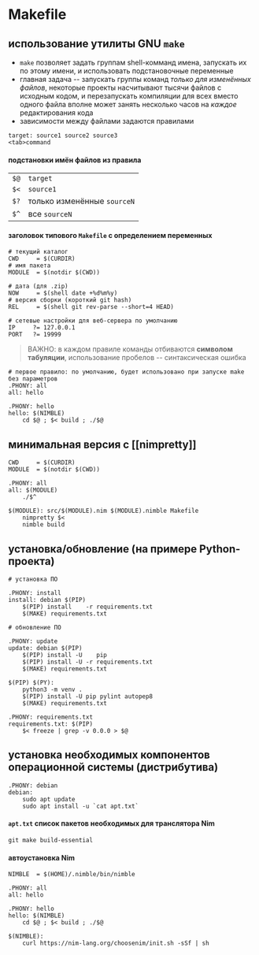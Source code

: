 # Makefile
## использование утилиты GNU `make`

* `make` позволяет задать группам shell-комманд имена, запускать их по этому имени, и использовать подстановочные переменные
* главная задача -- запускать группы команд *только для изменённых файлов*, некоторые проекты насчитывают тысячи файлов с исходным кодом, и перезапускать компиляции для всех вместо одного файла вполне может занять несколько часов на *каждое* редактирования кода
* зависимости между файлами задаются правилами

```make
target: source1 source2 source3
<tab>command
```

#### подстановки имён файлов из правила

|||
|-|-|
|`$@`|`target`|
|`$<`|`source1`|
|`$?`|только изменённые `sourceN`|
|`$^`|все `sourceN`|

#### заголовок типового `Makefile` с определением переменных

```make
# текущий каталог
CWD     = $(CURDIR)
# имя пакета
MODULE  = $(notdir $(CWD))

# дата (для .zip)
NOW     = $(shell date +%d%m%y)
# версия сборки (короткий git hash)
REL     = $(shell git rev-parse --short=4 HEAD)

# сетевые настройки для веб-сервера по умолчанию
IP     ?= 127.0.0.1
PORT   ?= 19999
```

> ВАЖНО: в каждом правиле команды отбиваются **символом табуляции**,
> использование пробелов -- синтаксическая ошибка

```make
# первое правило: по умолчанию, будет использовано при запуске make без параметров
.PHONY: all
all: hello

.PHONY: hello
hello: $(NIMBLE)
	cd $@ ; $< build ; ./$@
```

## минимальная версия с [[nimpretty]]

```make
CWD     = $(CURDIR)
MODULE  = $(notdir $(CWD))

.PHONY: all
all: $(MODULE)
	./$^

$(MODULE): src/$(MODULE).nim $(MODULE).nimble Makefile
	nimpretty $<
	nimble build
```

## установка/обновление (на примере Python-проекта)

```make
# установка ПО

.PHONY: install
install: debian $(PIP)
	$(PIP) install    -r requirements.txt
	$(MAKE) requirements.txt

# обновление ПО

.PHONY: update
update: debian $(PIP)
	$(PIP) install -U    pip
	$(PIP) install -U -r requirements.txt
	$(MAKE) requirements.txt

$(PIP) $(PY):
	python3 -m venv .
	$(PIP) install -U pip pylint autopep8
	$(MAKE) requirements.txt

.PHONY: requirements.txt
requirements.txt: $(PIP)
	$< freeze | grep -v 0.0.0 > $@
```
## установка необходимых компонентов операционной системы (дистрибутива)

```
.PHONY: debian
debian:
	sudo apt update
	sudo apt install -u `cat apt.txt`
```

#### `apt.txt` список пакетов необходимых для транслятора Nim

```{file:apt.txt}
git make build-essential
```

#### автоустановка Nim

```make
NIMBLE	= $(HOME)/.nimble/bin/nimble

.PHONY: all
all: hello

.PHONY: hello
hello: $(NIMBLE)
	cd $@ ; $< build ; ./$@

$(NIMBLE):
	curl https://nim-lang.org/choosenim/init.sh -sSf | sh
```
